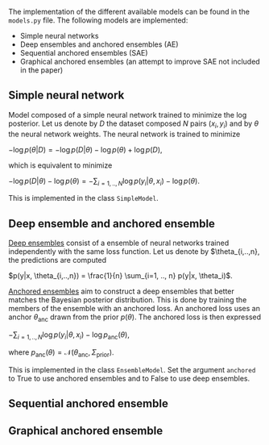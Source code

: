 The implementation of the different available models can be found in the `models.py` file. The following models are implemented:
 * Simple neural networks
 * Deep ensembles and anchored ensembles (AE)
 * Sequential anchored ensembles (SAE)
 * Graphical anchored ensembles (an attempt to improve SAE not included in the paper)

## Simple neural network
Model composed of a simple neural network trained to minimize the log posterior. Let us denote by $D$ the dataset composed $N$ pairs $(x_i, y_i)$ and by $\theta$ the neural network weights. The neural network is trained to minimize

$-\log p(\theta|D) = -\log p(D|\theta) - \log p(\theta) + \log p(D)$,

which is equivalent to minimize

$- \log p(D|\theta) -\log p(\theta) = -\sum_{i=1, .., N} \log p(y_i|\theta, x_i) -\log p(\theta)$.

This is implemented in the class `SimpleModel`.

## Deep ensemble and anchored ensemble

[Deep ensembles](https://arxiv.org/abs/1612.01474) consist of a ensemble of neural networks trained independently with the same loss function. Let us denote by $\theta_{i,..,n}, the predictions are computed

$p(y|x, \theta_{i,..,n}) = \frac{1}{n} \sum_{i=1, .., n} p(y|x, \theta_i)$.

[Anchored ensembles](https://arxiv.org/abs/1810.05546) aim to construct a deep ensembles that better matches the Bayesian posterior distribution. This is done by training the members of the ensemble with an anchored loss. An anchored loss uses an anchor $\theta_{\text{anc}}$ drawn from the prior $p(\theta)$. The anchored loss is then expressed

$-\sum_{i=1, .., N} \log p(y_i|\theta, x_i) -\log p_{\text{anc}}(\theta)$,

where $p_{\text{anc}}(\theta) = \mathcal{N}(\theta_{\text{anc}}, \Sigma_{\text{prior}})$.

This is implemented in the class `EnsembleModel`. Set the argument `anchored` to True to use anchored ensembles and to False to use deep ensembles.

## Sequential anchored ensemble

## Graphical anchored ensemble
